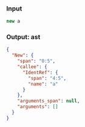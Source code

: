 ### Input
```js parse:expr
new a
```

### Output: ast
```json
{
  "New": {
    "span": "0:5",
    "callee": {
      "IdentRef": {
        "span": "4:5",
        "name": "a"
      }
    },
    "arguments_span": null,
    "arguments": []
  }
}
```
